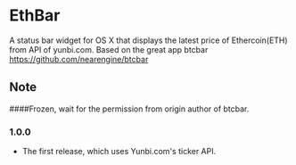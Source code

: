 EthBar
======

A status bar widget for OS X that displays the latest price of Ethercoin(ETH) from API of yunbi.com. Based on the great app btcbar https://github.com/nearengine/btcbar

## Note

####Frozen, wait for the permission from origin author of btcbar.


### 1.0.0

* The first release, which uses Yunbi.com's ticker API.
